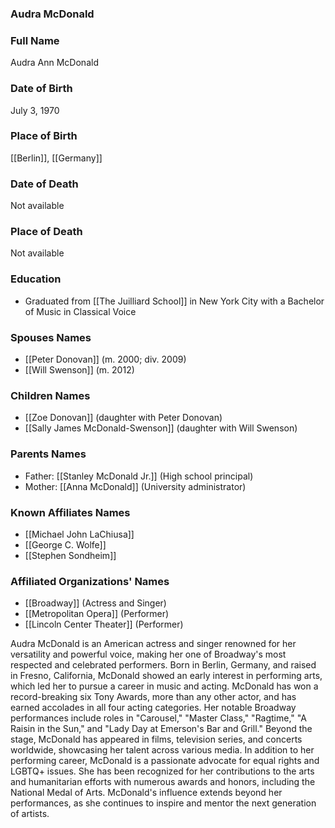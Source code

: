 ### Audra McDonald

### Full Name

Audra Ann McDonald

### Date of Birth

July 3, 1970

### Place of Birth

[[Berlin]], [[Germany]]

### Date of Death

Not available

### Place of Death

Not available

### Education

- Graduated from [[The Juilliard School]] in New York City with a Bachelor of Music in Classical Voice

### Spouses Names

- [[Peter Donovan]] (m. 2000; div. 2009)
- [[Will Swenson]] (m. 2012)

### Children Names

- [[Zoe Donovan]] (daughter with Peter Donovan)
- [[Sally James McDonald-Swenson]] (daughter with Will Swenson)

### Parents Names

- Father: [[Stanley McDonald Jr.]] (High school principal)
- Mother: [[Anna McDonald]] (University administrator)

### Known Affiliates Names

- [[Michael John LaChiusa]]
- [[George C. Wolfe]]
- [[Stephen Sondheim]]

### Affiliated Organizations' Names

- [[Broadway]] (Actress and Singer)
- [[Metropolitan Opera]] (Performer)
- [[Lincoln Center Theater]] (Performer)

Audra McDonald is an American actress and singer renowned for her versatility and powerful voice, making her one of Broadway's most respected and celebrated performers. Born in Berlin, Germany, and raised in Fresno, California, McDonald showed an early interest in performing arts, which led her to pursue a career in music and acting. McDonald has won a record-breaking six Tony Awards, more than any other actor, and has earned accolades in all four acting categories. Her notable Broadway performances include roles in "Carousel," "Master Class," "Ragtime," "A Raisin in the Sun," and "Lady Day at Emerson's Bar and Grill." Beyond the stage, McDonald has appeared in films, television series, and concerts worldwide, showcasing her talent across various media. In addition to her performing career, McDonald is a passionate advocate for equal rights and LGBTQ+ issues. She has been recognized for her contributions to the arts and humanitarian efforts with numerous awards and honors, including the National Medal of Arts. McDonald's influence extends beyond her performances, as she continues to inspire and mentor the next generation of artists.